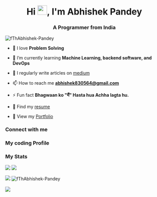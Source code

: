 <h1 align="center">Hi <img src="https://user-images.githubusercontent.com/18350557/176309783-0785949b-9127-417c-8b55-ab5a4333674e.gif" height="30px" width="30px">, I'm Abhishek Pandey</h1>
<h3 align="center">A Programmer from India</h3>

<p align="left"> <img src="https://komarev.com/ghpvc/?username=fThAbhishek-Pandey&label=Profile%20views&color=0e75b6&style=flat" alt="fThAbhishek-Pandey" /> </p>

- 🔭 I love **Problem Solving**

- 🌱 I’m currently learning **Machine Learning, backend software, and DevOps**

- 📝 I regularly write articles on [medium]()

- 📫 How to reach me **abhishek830564@gmail.com**

- ⚡ Fun fact **Bhagwaan ko "मैं" Hasta hua Achha lagta hu.**

- 👀 Find my [resume]()
- 👀 View my [Portfolio](https://fthabhishek-pandey.github.io/My-Portfolio/)

### Connect with me

### My coding Profile
  
### My Stats
<a><img src="https://github-profile-summary-cards.vercel.app/api/cards/profile-details?username=&theme=react" /><a/>
<a><img src="https://github-readme-stats.vercel.app/api/top-langs/?username=fThAbhishek-Pandey&layout=compact&theme=react" /></a>
<div >
<a href="http://www.github.com/fThAbhishek-Pandey"><img src="https://github-readme-streak-stats.herokuapp.com/?user=fThAbhishek-Pandey&theme=react" /></a>
<img src="https://github-readme-stats-sigma-five.vercel.app/api?username=fThAbhishek-Pandey&show_icons=true&locale=en&theme=react" alt="fThAbhishek-Pandey"/>
</div>
<br>
<img src="https://github-readme-activity-graph.vercel.app/graph?username=fThAbhishek-Pandey&theme=react">

